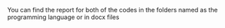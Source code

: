 You can find the report for both of the codes in the folders named as the programming language or in docx files 
